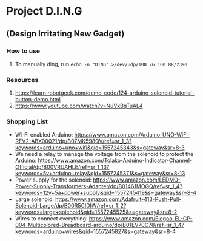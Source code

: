 # Project D.I.N.G

## (Design Irritating New Gadget)

### How to use
1) To manually ding, run `echo -n "DING" >/dev/udp/100.76.100.88/2390`

### Resources
1) https://learn.robotgeek.com/demo-code/124-arduino-solenoid-tutorial-button-demo.html
2) https://www.youtube.com/watch?v=NuVxBqTuAL4

### Shopping List
 - Wi-Fi enabled Arduino: https://www.amazon.com/Arduino-UNO-WiFi-REV2-ABX00021/dp/B07MK598QV/ref=sr_1_3?keywords=arduino+uno+wifi&qid=1557245343&s=gateway&sr=8-3
 - We need a relay to manage the voltage from the solenoid to protect the Arduino: https://www.amazon.com/Tolako-Arduino-Indicator-Channel-Official/dp/B00VRUAHLE/ref=sr_1_13?keywords=5v+arduino+relay&qid=1557245371&s=gateway&sr=8-13
 - Power supply for the solenoid: https://www.amazon.com/LEDMO-Power-Supply-Transformers-Adapter/dp/B01461MOGQ/ref=sr_1_4?keywords=12v+5a+power+supply&qid=1557245419&s=gateway&sr=8-4
 - Large solenoid: https://www.amazon.com/Adafruit-413-Push-Pull-Solenoid-Large/dp/B00R5CIDIW/ref=sr_1_2?keywords=large+solenoid&qid=1557245525&s=gateway&sr=8-2
 - Wires to connect everything: https://www.amazon.com/Elegoo-EL-CP-004-Multicolored-Breadboard-arduino/dp/B01EV70C78/ref=sr_1_4?keywords=arduino+wires&qid=1557245827&s=gateway&sr=8-4
